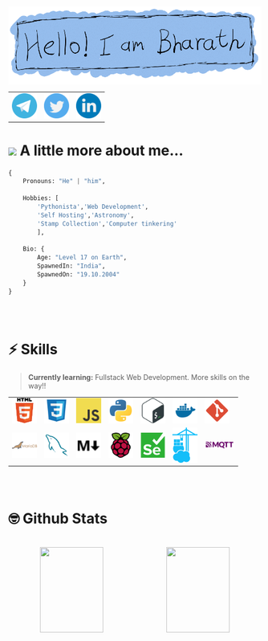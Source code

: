 <p align="center"><img src="./images/me_edi1.png" align="center"></p>

<table align=center>
    <tr>
        <td>
            <a href="https://t.me/PythonNotFound" target="_blank">
                <img src="./images/socials/telegram.svg" width=50 alt="telegram-svg">
            </a>
        </td>
        <td>
            <a href="https://twitter.com/Bharath66373344" target="_blank">
                <img src="./images/socials/twitter.svg" width=50 alt="twitter-svg">
            </a>
        </td>
        <td>
            <a href="https://www.linkedin.com/in/bharath-shanmugam-9b26a9215/" target="_blank">
                <img src="./images/socials/linkedin.svg" width=50 alt="linkedin-svg">
            </a>
        </td>
    </tr>
</table>

<h1><img src="https://media.giphy.com/media/VgCDAzcKvsR6OM0uWg/giphy.gif" width="50"> A little more about me...  </h1>

```py
{
    Pronouns: "He" | "him",

    Hobbies: [
        'Pythonista','Web Development',
        'Self Hosting','Astronomy',
        'Stamp Collection','Computer tinkering'
        ],
            
    Bio: {
        Age: "Level 17 on Earth",
        SpawnedIn: "India",
        SpawnedOn: "19.10.2004"
    }
} 
```
<br>
<br>


<h1> ⚡ Skills </h1>

> **Currently learning:** Fullstack Web Development. More skills on the way!!

<table>
    <tr>
        <td><img src="./images/skills/html.svg" width=50 alt=""></td>
        <td><img src="./images/skills/css.svg" width=50 alt=""></td>
        <td><img src="./images/skills/js.svg" width=50 alt=""></td>
        <td><img src="./images/skills/python.svg" width=50 alt=""></td>
        <td><img src="./images/skills/bash.svg" width=50 alt=""></td>
        <td><img src="./images/skills/docker.svg" width=50 alt=""></td>
        <td><img src="./images/skills/git.svg" width=50 alt=""></td>
    </tr>
    <tr>
        <td><img src="./images/skills/mariadb.svg" width=50 alt=""></td>
        <td><img src="./images/skills/mysql.svg" width=50 alt=""></td>
        <td><img src="./images/skills/markdown.svg" width=50 alt=""></td>
        <td><img src="./images/skills/raspberry-pi.svg" width=50 alt=""></td>
        <td><img src="./images/skills/selenium.svg" width=50 alt=""></td>
        <td><img src="./images/skills/portainer.svg" width=50 alt=""></td>
        <td><img src="./images/skills/mqtt.svg" width=60 alt=""></td>
    </tr>
    </tr>
</table>

<br>
<br>

<h1>🤓 Github Stats<h1/>


<p align="center">
<img src="https://github-readme-stats.vercel.app/api?username=bharath1910&show_icons=true&theme=github_dark" height=170 width=50%><img src="https://github-readme-stats.vercel.app/api/top-langs/?username=bharath1910&layout=compact&theme=github_dark" height=170 width=50%>
</p>

